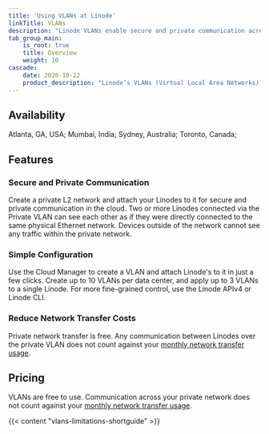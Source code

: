```yaml
---
title: 'Using VLANs at Linode'
linkTitle: VLANs
description: "Linode VLANs enable secure and private communication across Linodes within the same data center region. This free service is a great way to keep your cloud workloads secure. VLANs are easy to create using the Linode Cloud Manager, API, and CLI."
tab_group_main:
    is_root: true
    title: Overview
    weight: 10
cascade:
    date: 2020-10-22
    product_description: "Linode’s VLANs (Virtual Local Area Networks) feature allows you to create private L2 networks in the cloud where Linodes can communicate privately and securely. Two or more Linodes connected via the VLAN can see each other as if they were directly connected to the same physical Ethernet network."
---
```


## Availability

Atlanta, GA, USA; Mumbai, India; Sydney, Australia; Toronto, Canada;

## Features

### Secure and Private Communication

Create a private L2 network and attach your Linodes to it for secure and private communication in the cloud. Two or more Linodes connected via the Private VLAN can see each other as if they were directly connected to the same physical Ethernet network. Devices outside of the network cannot see any traffic within the private network.

### Simple Configuration

Use the Cloud Manager to create a VLAN and attach Linode's to it in just a few clicks. Create up to 10 VLANs per data center, and apply up to 3 VLANs to a single Linode. For more fine-grained control, use the Linode APIv4 or Linode CLI.

### Reduce Network Transfer Costs

Private network transfer is free. Any communication between Linodes over the private VLAN does not count against your [monthly network transfer usage](/docs/guides/network-transfer/).

## Pricing

VLANs are free to use. Communication across your private network does not count against your [monthly network transfer usage](/docs/guides/network-transfer/).


{{< content "vlans-limitations-shortguide" >}}